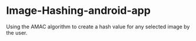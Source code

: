 # Image-Hashing-android-app
Using the AMAC algorithm to create a hash value for any selected image by the user.
